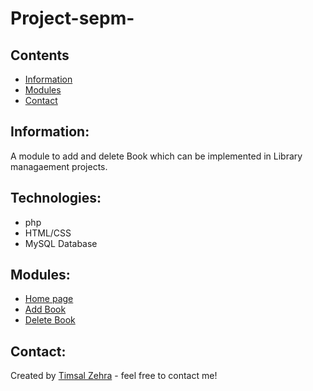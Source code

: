 # Project-sepm- 
## Contents
* [Information](#project-sepm-)
* [Modules](#module)
* [Contact](#contact)

## Information:
A module to add and delete Book which can be implemented in Library managaement projects.
## Technologies:
* php
* HTML/CSS
* MySQL Database
## Modules:
* [Home page](index.php)
* [Add Book ](add.php)
* [Delete Book](details.php)
## Contact:
Created by [Timsal Zehra](https://www.linkedin.com/in/timsal-zehra-43863b1a6) - feel free to contact me!
